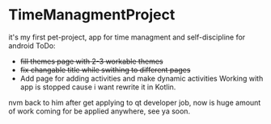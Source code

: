 # TimeManagmentProject
it's my first pet-project, app for time managment and self-discipline for android
ToDo: 
- ~~fill themes page with 2-3 workable themes~~
- ~~fix changable title while swithing to different pages~~
- Add page for adding activities and make dynamic activities
Working with app is stopped cause i want rewrite it in Kotlin.


nvm back to him after get applying to qt developer job, now is huge amount of work coming for be applied anywhere, see ya soon.
